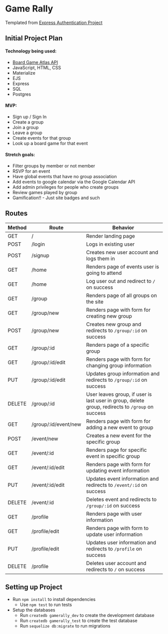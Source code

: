 # Game Rally

Templated from [Express Authentication Project](https://github.com/melissay94/express-authentication)

## Initial Project Plan

#### Technology being used:
  * [Board Game Atlas API](https://www.boardgameatlas.com/api/docs)
  * JavaScript, HTML, CSS
  * Materialize
  * EJS
  * Express
  * SQL
  * Postgres

#### MVP:
  * Sign up / Sign In 
  * Create a group
  * Join a group
  * Leave a group
  * Create events for that group
  * Look up a board game for that event
#### Stretch goals:
  * Filter groups by member or not member
  * RSVP for an event
  * Have global events that have no group association
  * Add events to google calendar via the Google Calendar API
  * Add admin privileges for people who create groups
  * Review games played by group
  * Gamification!! - Just site badges and such
  
## Routes
| Method  | Route   | Behavior                   |
|---------|---------|--------------------------- |
| GET     | /       | Render landing page        |
| POST    | /login  | Logs in existing user      |
| POST    | /signup | Creates new user account and logs them in   |
| GET     | /home   | Renders page of events user is going to attend |
| GET     | /home   | Log user out and redirect to `/` on success |
| GET     | /group  | Renders page of all groups on the site |
| GET     | /group/new | Renders page with form for creating new group |
| POST    | /group/new | Creates new group and redirects to `/group/:id` on success |
| GET     | /group/:id | Renders page of a specific group |
| GET     | /group/:id/edit | Renders page with form for changing group information |
| PUT     | /group/:id/edit | Updates group information and redirects to `/group/:id` on success |
| DELETE  | /group/:id | User leaves group, if user is last user in group, delete group, redirects to `/group` on success |
| GET     | /group/:id/event/new | Renders page with form for adding a new event to group |
| POST    | /event/new | Creates a new event for the specific group |
| GET     | /event/:id | Renders page for specific event in specific group |
| GET     | /event/:id/edit | Renders page with form for updating event information |
| PUT     | /event/:id/edit | Updates event information and redirects to `/event/:id` on success |
| DELETE  | /event/:id | Deletes event and redirects to `/group/:id` on success |
| GET     | /profile   | Renders page with user information |
| GET     | /profile/edit | Renders page with form to update user information |
| PUT     | /profile/edit | Updates user information and redirects to `/profile` on success |
| DELETE  | /profile      | Deletes user account and redirects to `/` on success |


## Setting up Project

* Run `npm install` to install dependencies
  * Use `npm test` to run tests
* Setup the databases
  * Run `createdb gamerally_dev` to create the development database
  * Run `createdb gamerally_test` to create the test database
  * Run `sequelize db:migrate` to run migrations
